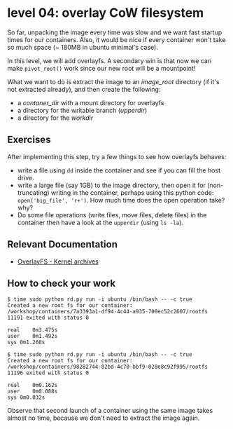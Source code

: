 # level 04: overlay CoW filesystem

So far, unpacking the image every time was slow and we want fast startup times for our containers.
Also, it would be nice if every container won't take so much space (~ 180MB in ubuntu minimal's case).

In this level, we will add overlayfs.
A secondary win is that now we can make `pivot_root()` work since our new root will be a mountpoint!

What we want to do is extract the image to an *image_root* directory (if it's not extracted already), and then create the following:
- a *contaner_dir* with a mount directory for overlayfs
- a directory for the writable branch (*upperdir*)
- a directory for the *workdir*

## Exercises

After implementing this step, try a few things to see how overlayfs behaves:
- write a file using `dd` inside the container and see if you can fill the host drive.
- write a large file (say 1GB) to the image directory, then open it for (non-truncating) writing in the container, perhaps using this python code: `open('big_file', 'r+')`. How much time does the open operation take? why?
- Do some file operations (write files, move files, delete files) in the container then have a look at the `upperdir` (using `ls -la`).

## Relevant Documentation

- [OverlayFS - Kernel archives](https://www.kernel.org/doc/Documentation/filesystems/overlayfs.txt)

## How to check your work

```
$ time sudo python rd.py run -i ubuntu /bin/bash -- -c true
Created a new root fs for our container: /workshop/containers/7a3393a1-df94-4c44-a935-700ec52c2607/rootfs
11191 exited with status 0

real	0m3.475s
user	0m1.492s
sys	0m1.260s

$ time sudo python rd.py run -i ubuntu /bin/bash -- -c true
Created a new root fs for our container: /workshop/containers/98282744-82bd-4c70-bbf9-028e8c92f995/rootfs
11196 exited with status 0

real	0m0.162s
user	0m0.088s
sys	0m0.032s
```
Observe that second launch of a container using the same image takes almost no time, because we don't need to extract the image again.
